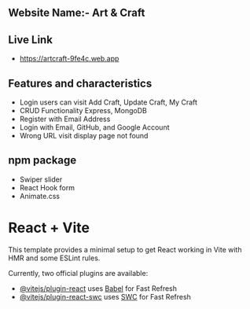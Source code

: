 

## Website Name:- Art & Craft

## Live Link
- https://artcraft-9fe4c.web.app
  
## Features and characteristics
- Login users can visit Add Craft, Update Craft, My Craft
-  CRUD Functionality Express, MongoDB
- Register with Email Address 
- Login with Email, GitHub, and Google Account
- Wrong URL visit display page not found

## npm package
- Swiper slider
- React Hook form
- Animate.css

# React + Vite

This template provides a minimal setup to get React working in Vite with HMR and some ESLint rules.

Currently, two official plugins are available:

- [@vitejs/plugin-react](https://github.com/vitejs/vite-plugin-react/blob/main/packages/plugin-react/README.md) uses [Babel](https://babeljs.io/) for Fast Refresh
- [@vitejs/plugin-react-swc](https://github.com/vitejs/vite-plugin-react-swc) uses [SWC](https://swc.rs/) for Fast Refresh

